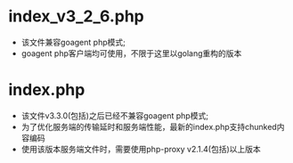 # index_v3_2_6.php
- 该文件兼容goagent php模式;
- goagent php客户端均可使用，不限于这里以golang重构的版本

# index.php
- 该文件v3.3.0(包括)之后已经不兼容goagent php模式;
- 为了优化服务端的传输延时和服务端性能，最新的index.php支持chunked内容编码
- 使用该版本服务端文件时，需要使用php-proxy v2.1.4(包括)以上版本
